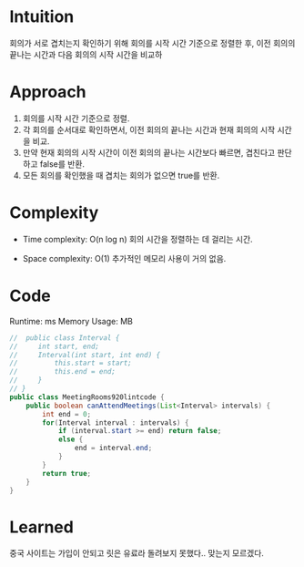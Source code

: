 # Intuition
회의가 서로 겹치는지 확인하기 위해 회의를 시작 시간 기준으로 정렬한 후, 이전 회의의 끝나는 시간과 다음 회의의 시작 시간을 비교하

# Approach
1. 회의를 시작 시간 기준으로 정렬.
2. 각 회의를 순서대로 확인하면서, 이전 회의의 끝나는 시간과 현재 회의의 시작 시간을 비교.
3. 만약 현재 회의의 시작 시간이 이전 회의의 끝나는 시간보다 빠르면, 겹친다고 판단하고 false를 반환.
4. 모든 회의를 확인했을 때 겹치는 회의가 없으면 true를 반환.

# Complexity
- Time complexity: O(n log n)
회의 시간을 정렬하는 데 걸리는 시간.

- Space complexity: O(1) 
추가적인 메모리 사용이 거의 없음.


# Code
Runtime: ms Memory Usage: MB
```java
//  public class Interval {
//     int start, end;
//     Interval(int start, int end) {
//         this.start = start;
//         this.end = end;
//     }
// }
public class MeetingRooms920lintcode {
    public boolean canAttendMeetings(List<Interval> intervals) {
        int end = 0;
        for(Interval interval : intervals) {
            if (interval.start >= end) return false;
            else {
                end = interval.end;
            }
        }
        return true;
    }
}
```

# Learned
중국 사이트는 가입이 안되고 릿은 유료라 돌려보지 못했다.. 맞는지 모르겠다.

